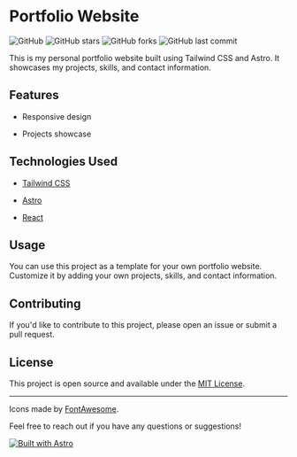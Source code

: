 
# Portfolio Website

  

![GitHub](https://img.shields.io/github/license/mikebizne12/my-portfolio) ![GitHub stars](https://img.shields.io/github/stars/mikebizne12/my-portfolio) ![GitHub forks](https://img.shields.io/github/forks/mikebizne12/my-portfolio) ![GitHub last commit](https://img.shields.io/github/last-commit/mikebizne12/ßmy-portfolio)

  

This is my personal portfolio website built using Tailwind CSS and Astro. It showcases my projects, skills, and contact information.

  

## Features

  

- Responsive design

- Projects showcase

<!-- - Contact form

- Blog Page -->

  

## Technologies Used

  

- [Tailwind CSS](https://tailwindcss.com/)

- [Astro](https://astro.build/)

- [React](https://react.dev/)

  
<!-- 
## Installation

  

To run this project locally, follow these steps:

  

1. Clone the repository:

  

```bash

git clone https://github.com/DevRohit06/Portfolio-website.git

```

  

2. Navigate to the project directory:

  

```bash

cd Portfolio-website

```


3. Change the Google Analytics Key Code to your own Key

Change the Key inside 
```
Portfolio-website/src/layouts/Layout.astro & BlogLayout.astro
```


4. Install the dependencies:

  

```bash

npm install

```

  

5. Start the development server:

  

```bash

npm run dev

```

  

6. Open your browser and visit [http://localhost:3000](http://localhost:3000) to see the website locally. -->

  

## Usage

  

You can use this project as a template for your own portfolio website. Customize it by adding your own projects, skills, and contact information.

  

## Contributing

  

If you'd like to contribute to this project, please open an issue or submit a pull request.

  

## License

  

This project is open source and available under the [MIT License](LICENSE).

  

---

  

Icons made by [FontAwesome](https://fontawesome.com/).

  

Feel free to reach out if you have any questions or suggestions!


[![Built with Astro](https://astro.badg.es/v2/built-with-astro/large.svg)](https://astro.build)
